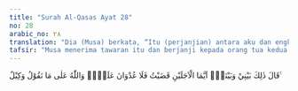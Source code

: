 ```yaml
---
title: "Surah Al-Qasas Ayat 28"
no: 28
arabic_no: ٢٨
translation: "Dia (Musa) berkata, “Itu (perjanjian) antara aku dan engkau. Yang mana saja dari kedua waktu yang ditentukan itu yang aku sempurnakan, maka tidak ada tuntutan (tambahan) atas diriku (lagi). Dan Allah menjadi saksi atas apa yang kita ucapkan.”"
tafsir: "Musa menerima tawaran itu dan berjanji kepada orang tua kedua gadis itu bahwa dia akan memenuhi syarat-syarat yang disepakati dan akan memenuhi salah satu dari dua masa yang ditawarkan, yaitu delapan atau sepuluh tahun. Sesudah itu tidak ada kewajiban lagi yang harus dibebankan kepadanya. Musa juga menyatakan bahwa Allah yang menjadi saksi atas kebenaran apa yang telah diikrarkan bersama."
---
```

قَالَ ذٰلِكَ بَيْنِيْ وَبَيْنَكَۗ اَيَّمَا الْاَجَلَيْنِ قَضَيْتُ فَلَا عُدْوَانَ عَلَيَّۗ وَاللّٰهُ عَلٰى مَا نَقُوْلُ وَكِيْلٌ ࣖ